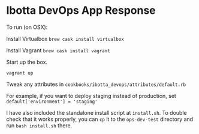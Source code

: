 # Ibotta DevOps App Response

To run (on OSX):

Install Virtualbox
``brew cask install virtualbox``

Install Vagrant
``brew cask install vagrant``

Start up the box.

``vagrant up``

Tweak any attributes in ``cookbooks/ibotta_devops/attributes/default.rb``

For example, if you want to deploy staging instead of production, set ``default['environment'] = 'staging'``

I have also included the standalone install script at `install.sh`.  To double check that it works properly,
you can `cp` it to the `ops-dev-test` directory and run `bash install.sh` there.




